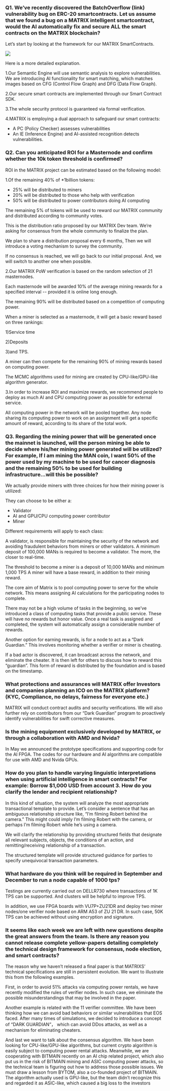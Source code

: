  ### Q1. We’ve recently discovered the BatchOverflow (link) vulnerability bug on ERC-20 smartcontracts. Let us assume that we found a bug on a MATRIX intelligent smartcontract, would the AI automatically fix and secure ALL the smart contracts on the MATRIX blockchain?

Let’s start by looking at the framework for our MATRIX SmartContracts.

![](https://i.imgur.com/5ZalS2k.png)

Here is a more detailed explanation.

1.Our Semantic Engine will use semantic analysis to explore vulnerabilities. We are introducing AI functionality for smart matching, which matches images based on CFG (Control Flow Graph) and DFG (Data Flow Graph).  

2.Our secure smart contracts are implemented through our Smart Contract SDK.   

3.The whole security protocol is guaranteed via formal verification.

4.MATRIX is employing a dual approach to safeguard our smart contracts:

- A PC (Policy Checker) assesses vulnerabilities
- An IE (Inference Engine) and AI-assisted recognition detects vulnerabilities.


### Q2. Can you anticipated ROI for a Masternode and confirm whether the 10k token threshold is confirmed?

ROI in the MATRIX project can be estimated based on the following model:

1.Of the remaining 40% of *1billion tokens:  
 
- 25% will be distributed to miners  
- 20% will be distributed to those who help with verification
- 50% will be distributed to power contributors doing AI computing

The remaining 5% of tokens will be used to reward our MATRIX community and distributed according to community votes. 

This is the distribution ratio proposed by our MATRIX Dev team.
We’re asking for consensus from the whole community to finalize the plan. 

We plan to share a distribution proposal every 6 months,
Then we will introduce a voting mechanism to survey the community. 

If no consensus is reached, we will go back to our initial proposal. 
And, we will switch to another one when possible.

2.Our MATRIX PoW verification is based on the random selection of 21 masternodes. 

Each masternode will be awarded 10%  of the average mining rewards for a specified interval -- provided it is online long enough. 

The remaining 90% will be distributed based on a competition of computing power.  

When a miner is selected as a masternode, it will get a basic reward based on three rankings: 

1)Service time 

2)Deposits

3)and TPS. 

A miner can then compete for the remaining 90% of mining rewards based on computing power.  

The MCMC algorithms used for mining are created by CPU-like/GPU-like algorithm generator. 

3.In order to increase ROI and maximize rewards, 
we recommend people to deploy as much AI and CPU computing power as possible for external service. 

All computing power in the network will be pooled together. 
Any node sharing its computing power to work on an assignment will get a specific amount of reward, according to its share of the total work.

### Q3. Regarding the mining power that will be generated once the mainnet is launched, will the person mining be able to decide where his/her mining power generated will be utilized? For example, If I am mining the MAN coin, I want 50% of the power used by my machine to be used for cancer diagnosis and the remaining 50% to be used for building infrastructure...will this be possible?

We actually provide miners with three choices for how their mining power is utilized: 

They can choose to be either a:

- Validator
- AI and GPU/CPU computing power contributor 
- Miner

Different requirements will apply to each class: 

A validator, is responsible for maintaining the security of the network and avoiding fraudulent behaviors from miners or other validators. 
A minimum deposit of 100,000 MANs is required to become a validator. 
The more, the closer to real-time.

The threshold to become a miner is a deposit of 10,000 MANs and minimum 1,000 TPS 
A miner will have a base reward, in addition to their mining reward. 

The core aim of Matrix is to pool computing power to serve for the whole network. 
This means assigning AI calculations for the participating nodes to complete. 

There may not be a high volume of tasks in the beginning, so we’ve introduced a class of computing tasks that provide a public service. 
These will have no rewards but honor value. 
Once a real task is assigned and completed, the system will automatically assign a considerable number of rewards.

Another option for earning rewards, is for a node to act as a “Dark Guardian.” This involves monitoring whether a verifier or miner is cheating. 

If a bad actor is discovered, it can broadcast across the network, and eliminate the cheater. 
It is then left for others to discuss how to reward this “guardian”. This form of reward is distributed by the foundation and is based on the timestamp.

### What protections and assurances will MATRIX offer Investors and companies planning an ICO on the MATRIX platform? (KYC, Compliance, no delays, fairness for everyone etc.)

MATRIX will conduct contract audits and security verifications. We will also further rely on contributors from our “Dark Guardian“ program to proactively identify vulnerabilities for swift corrective measures. 

### Is the mining equipment exclusively developed by MATRIX, or through a collaboration with AMD and Nvida?

In May we announced the prototype specifications and supporting code for the AI FPGA. The codes for our hardware and AI algorithms are compatible for use with AMD and Nvida GPUs.

### How do you plan to handle varying linguistic interpretations when using artificial intelligence in smart contracts? For example: Borrow $1,000 USD from account 3. How do you clarify the lender and recipient relationship?

In this kind of situation, the system will analyze the most appropriate transactional template to provide. Let’s consider a sentence that has an  ambiguous relationship structure like, “I’m filming Robert behind the camera.” This might could imply I’m filming Robert with the camera, or perhaps I’m filming Robert while he’s using a camera.

We will clarify the relationship by providing structured fields that designate all relevant subjects, objects, the conditions of an action, and remitting/receiving relationship of a transaction. 

The structured template will provide structured guidance for parties to specify unequivocal transaction parameters. 



### What hardware do you think will be required in September and December to run a node capable of 1000 tps?

Testings are currently carried out on DELLR730 where transactions of 1K TPS can be supported. And clusters will be helpful to improve TPS.

In addition, we use FPGA boards with VU7P+ZU21DR and deploy two miner nodes/one verifier node based on ARM A53 of ZU 21 DR. In such case, 50K TPS can be achieved without using encryption and signature.


### It seems like each week we are left with new questions despite the great answers from the team. Is there any reason you cannot release complete yellow-papers detailing completely the technical design framework for consensus, node election, and smart contracts? 

The reason why we haven’t released a final paper is that MATRIXS’ technical specifications are still in persistent evolution. We want to illustrate this from the following examples.

First, in order to avoid 51% attacks via computing power rentals, we have recently modified the rules of verifier nodes. In such case, we eliminate the possible misunderstandings that may be involved in the paper.
 
Another example is related with the 11 verifier committee.  We have been thinking how we can avoid bad behaviors or similar vulnerabilities that EOS faced. After many times of simulations, we decided to introduce a concept of “DARK GUARDIAN”， which can avoid DDos attacks, as well as a mechanism for eliminating cheaters.

And last we want to talk about the consensus algorithm. We have been looking for CPU-like/GPU-like algorithms, but current crypto algorithm is easily subject to computing power rental attacks. Meanwhile, we are cooperating with BITMAIN recently on an AI chip related project, which also put us in the risk of BITMAIN mining and ASIC computing power attacks, so the technical team is figuring out how to address those possible issues. We must draw a lesson from BYTOM, also a co-founded project of BITMAIN. The algorithm actually used is GPU-like, but the team didn’t recognize this and regarded it as ASIC-like, which caused a big loss to the investors